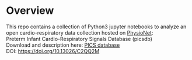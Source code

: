 # Overview
This repo contains a collection of Python3 jupyter notebooks to analyze an open cardio-respiratory data collection hosted on [PhysioNet](https://physionet.org/):  
Preterm Infant Cardio-Respiratory Signals Database (picsdb)  
Download and description here: [PICS database](https://physionet.org/content/picsdb/1.0.0/)  
DOI: https://doi.org/10.13026/C2QQ2M
